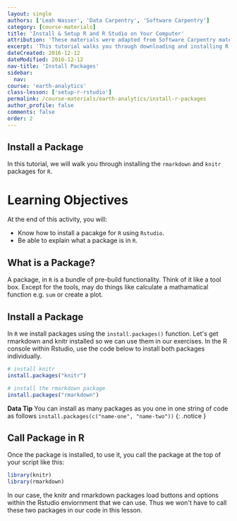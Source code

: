 ```yaml
---
layout: single
authors: ['Leah Wasser', 'Data Carpentry', 'Software Carpentry']
category: [course-materials]
title: 'Install & Setup R and R Studio on Your Computer'
attribution: 'These materials were adapted from Software Carpentry materials by Earth Lab.'
excerpt: 'This tutorial walks you through downloading and installing R and R studio on your computer.'
dateCreated: 2016-12-12
dateModified: 2016-12-12
nav-title: 'Install Packages'
sidebar:
  nav:
course: 'earth-analytics'
class-lesson: ['setup-r-rstudio']
permalink: /course-materials/earth-analytics/install-r-packages
author_profile: false
comments: false
order: 2
---
```



##  Install a Package

In this tutorial, we will walk you through installing the `rmarkdown` and `knitr`
 packages for `R`.


<div class='notice--success' markdown="1">

# Learning Objectives
At the end of this activity, you will:

* Know how to install a pacakge for `R` using `Rstudio`.
* Be able to explain what a package is in `R`.

</div>

## What is a Package?

A package, in `R` is a bundle of pre-build functionality. Think of it like a
tool box. Except for the tools, may do things like calculate a mathamatical function
e.g. `sum` or create a plot.

## Install a Package

In `R` we install packages using the `install.packages()` function. Let's get
rmarkdown and knitr installed so we can use them in our exercises. In the R
console within Rstudio, use the code below to install both packages individually.


```r
# install knitr
install.packages("knitr")

# install the rmarkdown package
install.packages("rmarkdown")
```

<i class="fa fa-star"></i> **Data Tip** You can install as many packages as you one in one string of code as follows
`install.packages(c("name-one", "name-two"))`
{: .notice }

## Call Package in R

Once the package is installed, to use it, you call the package at the top of
your script like this:

```r
library(knitr)
library(rmarkdown)

```

In our case, the knitr and rmarkdown packages load buttons and options within
the Rstudio enviornment that we can use. Thus we won't have to call these two
packages in our code in this lesson.
